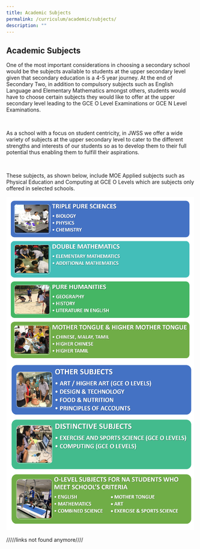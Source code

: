 ```yaml
---
title: Academic Subjects
permalink: /curriculum/academic/subjects/
description: ""
---
```


## Academic Subjects

<p>One of the most important considerations in choosing a secondary school would be the subjects available to students at the upper secondary level given that secondary education is a 4-5 year journey. At the end of Secondary Two, in addition to compulsory subjects such as English Language and Elementary Mathematics amongst others, students would have to choose certain subjects they would like to offer at the upper secondary level leading to the GCE O Level Examinations or GCE N Level Examinations.</p><br>
	
<p>As a school with a focus on student centricity, in JWSS we offer a wide variety of subjects at the upper secondary level to cater to the different strengths and interests of our students so as to develop them to their full potential thus enabling them to fulfill their aspirations.</p><br>

<p>These subjects, as shown below, include MOE Applied subjects such as Physical Education and Computing at GCE O Levels which are subjects only offered in selected schools.</p>
<img src="/images/subject01.png" 
         style="width:500px"
	/>
<br>

/////links not found anymore////